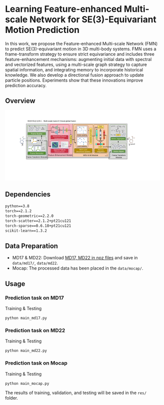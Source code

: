 # Learning Feature-enhanced Multi-scale Network for SE(3)-Equivariant Motion Prediction


In this work, we propose the Feature-enhanced Multi-scale Network (FMN) to predict SE(3)-equivariant motion in 3D multi-body systems. FMN uses a frame-transform strategy to ensure strict equivariance and includes three feature-enhancement mechanisms: augmenting initial data with spectral and vectorized features, using a multi-scale graph strategy to capture spatial information, and integrating memory to incorporate historical knowledge. We also develop a directional fusion approach to update particle positions. Experiments show that these innovations improve prediction accuracy.


## Overview

<img src='images/pipeline.pdf'> 


## Dependencies
```
python==3.8
torch==2.1.2
torch-geometric==2.2.0
torch-scatter==2.1.2+pt21cu121
torch-sparse==0.6.18+pt21cu121
scikit-learn==1.3.2
```

## Data Preparation

+ MD17 & MD22: Download [MD17, MD22 in npz files](http://quantum-machine.org/datasets/) and save in `data/md17/`, `data/md22`.
+ Mocap: The processed data has been placed in the `data/mocap/`.

## Usage

### Prediction task on MD17
Training & Testing
```
python main_md17.py 
```


### Prediction task on MD22
Training & Testing
```
python main_md22.py 
```


### Prediction task on Mocap
Training & Testing
```
python main_mocap.py 
```
The results of training, validation, and testing will be saved in the `res/` folder.
